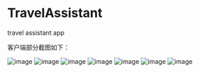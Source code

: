 # TravelAssistant

travel assistant app

客户端部分截图如下：

![image](https://github.com/xlupc/TravelAssistant/raw/master/客户端截图/Screenshot_2019-06-03-13-50-05.png) 
![image](https://github.com/xlupc/TravelAssistant/raw/master/客户端截图/Screenshot_2019-06-13-23-11-24.png) 
![image](https://github.com/xlupc/TravelAssistant/raw/master/客户端截图/Screenshot_2019-06-13-23-23-00.png) 
![image](https://github.com/xlupc/TravelAssistant/raw/master/客户端截图/Screenshot_2019-06-13-23-20-24.png) 
![image](https://github.com/xlupc/TravelAssistant/raw/master/客户端截图/Screenshot_2019-06-13-23-34-43.png) 
![image](https://github.com/xlupc/TravelAssistant/raw/master/客户端截图/Screenshot_2019-06-13-23-36-23.png) 
![image](https://github.com/xlupc/TravelAssistant/raw/master/客户端截图/Screenshot_2019-06-03-13-56-53.png) 
